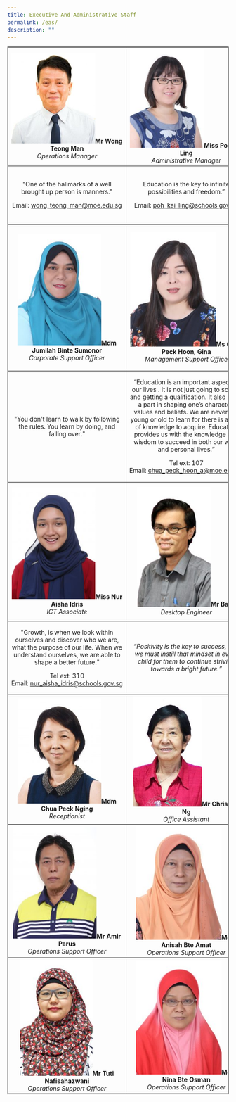 ```yaml
---
title: Executive And Administrative Staff
permalink: /eas/
description: ""
---
```

<table style="border-collapse: collapse; width: 100%;" border="1">
<tbody>
<tr>
<td style="width: 33.3333%; text-align: center;"><img style="width: 75%;" src="/images/eas1.jpg" /><strong>Mr Wong Teong Man</strong><em><br />Operations Manager</em></td>
<td style="width: 33.3333%; text-align: center;"><img style="width: 65%;" src="/images/eas2.jpg" /><strong>Miss Poh Kai Ling</strong><br /><em>Administrative Manager</em></td>
<td style="width: 33.3333%; text-align: center;"><img style="width: 75%;" src="/images/eas3.jpg" /><strong>Mdm Serene Hwee Kee Lim</strong><br /><em>Administrative Executive</em></td>
</tr>
<tr>
<td style="width: 33.3333%; text-align: center;">
<p>"One of the hallmarks of a well brought up person is manners."</p>
<p>Email:&nbsp;<a href="mailto:wong_teong_man@moe.edu.sg">wong_teong_man@moe.edu.sg</a></p>
</td>
<td style="width: 33.3333%; text-align: center;">
<p>Education is the key to infinite possibilities and freedom.&rdquo;</p>
<p>Email:&nbsp;<a href="mailto:poh_kai_ling@schools.gov.sg">poh_kai_ling@schools.gov.sg</a></p>
</td>
<td style="width: 33.3333%; text-align: center;">
<p>&ldquo;Children are the future of our society. Education is their best tool for learning and growing up&rdquo;</p>
<p>Tel&nbsp;ext: 103<br />Email:&nbsp;<a href="mailto:lim_hwee_kee@moe.edu.sg">lim_hwee_kee@moe.edu.sg</a></p>
</td>
</tr>
<tr>
<td style="width: 33.3333%; text-align: center;"><img style="width: 75%;" src="/images/eas4.jpg" /><strong>Mdm Jumilah Binte Sumonor</strong><em><br />Corporate Support Officer</em></td>
<td style="width: 33.3333%; text-align: center;"><img style="width: 75%;" src="/images/eas5.jpg" /><strong>Ms Chua Peck Hoon, Gina</strong><br /><em>Management Support Office</em></td>
<td style="width: 33.3333%; text-align: center;"><img style="width: 75%;" src="/images/eas6.jpg" /><strong>Ms Zarina Begam d/o Walli Mohamed<br /></strong><em>Corporate&nbsp;Support Officer</em></td>
</tr>
<tr>
<td style="width: 33.3333%; text-align: center;">
<p>"You don't learn to walk by following the rules. You learn by doing, and falling over."</p>
</td>
<td style="width: 33.3333%; text-align: center;">
<p>&ldquo;Education is an important aspect of our lives . It is not just going to school and getting a qualification. It also plays a part in shaping one&rsquo;s character, values and beliefs. We are never too young or old to learn for there is a vast of knowledge to acquire. Education provides us with the knowledge and wisdom to succeed in both our work and personal lives.&rdquo;</p>
<p>Tel&nbsp;ext: 107<br />Email:&nbsp;<a href="mailto:chua_peck_hoon_a@moe.edu.sg">chua_peck_hoon_a@moe.edu.sg</a></p>
</td>
<td style="width: 33.3333%; text-align: center;">
<p><em>"I share the same believe as John Dewey - 'Education is not the preparation for life, but education is life itself.'"</em></p>
</td>
</tr>
<tr>
<td style="width: 33.3333%; text-align: center;"><img style="width: 75%;" src="/images/eas7.jpg" /><strong>Miss Nur Aisha Idris</strong><em><br />ICT Associate</em></td>
<td style="width: 33.3333%; text-align: center;"><img style="width: 65%;" src="/images/eas8.jpg" /><strong>Mr Basri</strong><br /><em>Desktop Engineer</em></td>
<td style="width: 33.3333%; text-align: center;"><img style="width: 75%;" src="/images/eas9.jpg" /><strong>Miss Ilyanah<br /></strong><em>Desktop Engineer</em></td>
</tr>
<tr>
<td style="width: 33.3333%; text-align: center;">
<p>"Growth, is when we look within ourselves and discover who we are, what the purpose of our life. When we understand ourselves, we are able to shape a better future."</p>
<p>Tel&nbsp;ext: 310<br />Email:&nbsp;<a href="mailto:nur_aisha_idris@schools.gov.sg">nur_aisha_idris@schools.gov.sg</a></p>
</td>
<td style="width: 33.3333%; text-align: center;">
<p><em>&ldquo;Positivity is the key to success, and we must instill that mindset in every child for them to continue striving towards a bright future.&rdquo;</em></p>
</td>
<td style="width: 33.3333%; text-align: center;">
<p><em>&ldquo;The great aim of education is not knowledge, but action.&rdquo;</em></p>
</td>
</tr>
<tr>
<td style="width: 33.3333%; text-align: center;"><img style="width: 75%;" src="/images/eas10.jpg" /><strong>Mdm Chua Peck Nging</strong><em><br />Receptionist</em></td>
<td style="width: 33.3333%; text-align: center;"><img style="width: 60%;" src="/images/eas11.jpg" /><strong>Mr Christina Ng</strong><br /><em>Office Assistant</em></td>
<td style="width: 33.3333%; text-align: center;">&nbsp;</td>
</tr>
<tr>
<td style="width: 33.3333%; text-align: center;"><img style="width: 75%;" src="/images/eas12.jpg" /><strong>Mr Amir Parus</strong><em><br />Operations Support Officer</em></td>
<td style="width: 33.3333%; text-align: center;"><img style="width: 75%;" src="/images/eas13.jpg" /><strong>Mdm Anisah Bte Amat</strong><em><br />Operations Support Officer</em></td>
<td style="width: 33.3333%; text-align: center;"><img style="width: 75%;" src="/images/eas14.jpg" /><strong>Mdm Manjeet Kaur d/o Kapoor Singh</strong><em><br />Operations Support Officer</em></td>
</tr>
<tr>
<td style="width: 33.3333%; text-align: center;"><img style="width: 65%;" src="/images/eas15.jpg" /><strong>Mr Tuti Nafisahazwani</strong><em><br />Operations Support Officer</em></td>
<td style="width: 33.3333%; text-align: center;"><img style="width: 75%;" src="/images/eas16.jpg" /><strong>Mdm Nina Bte Osman</strong><em><br />Operations Support Officer</em></td>
<td style="width: 33.3333%; text-align: center;">&nbsp;</td>
</tr>

</tbody>
</table>